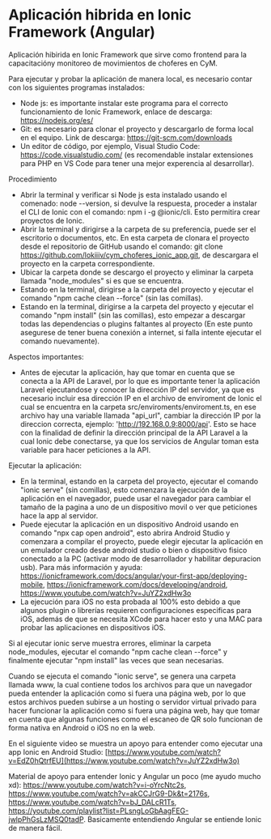 # Aplicación hibrida en Ionic Framework (Angular)
Aplicación hibirida en Ionic Framework que sirve como frontend para la capacitacióny monitoreo de movimientos de choferes en CyM.

Para ejecutar y probar la aplicación de manera local, es necesario contar con los siguientes programas instalados:
- Node js: es importante instalar este programa para el correcto funcionamiento de Ionic Framework, enlace de descarga: https://nodejs.org/es/
- Git: es necesario para clonar el proyecto y descargarlo de forma local en el equipo. Link de descarga: https://git-scm.com/downloads
- Un editor de código, por ejemplo, Visual Studio Code: https://code.visualstudio.com/ (es recomendable instalar extensiones para PHP en VS Code para tener una mejor experencia al desarrollar).

Procedimiento
- Abrir la terminal y verificar si Node js esta instalado usando el comenado: node --version, si devulve la respuesta, proceder a instalar el CLI de Ionic con el comando: npm i -g @ionic/cli. Esto permitira crear proyectos de Ionic.
- Abrir la terminal y dirigirse a la carpeta de su preferencia, puede ser el escritorio o documentos, etc. En esta carpeta de clonara el proyecto desde el repositorio de GitHub usando el comando: git clone https://github.com/lokiiiv/cym_choferes_ionic_app.git, de descargara el proyecto en la carpeta correspondiente.
- Ubicar la carpeta donde se descargo el proyecto y eliminar la carpeta llamada "node_modules" si es que se encuentra.
- Estando en la terminal, dirigirse a la carpeta del proyecto y ejecutar el comando "npm cache clean --force" (sin las comillas).
- Estando en la terminal, dirigirse a la carpeta del proyecto y ejecutar el comando "npm install" (sin las comillas), esto empezar a descargar todas las dependencias o plugins faltantes al proyecto (En este punto asegurese de tener buena conexión a internet, si falla intente ejecutar el comando nuevamente).

Aspectos importantes:
- Antes de ejecutar la aplicación, hay que tomar en cuenta que se conecta a la API de Laravel, por lo que es importante tener la aplicación Laravel ejecutandose y conocer la dirección IP del servidor, ya que es necesario incluir esa dirección IP en el archivo de enviroment de Ionic el cual se encuentra en la carpeta src/enviroments/enviroment.ts, en ese archivo hay una variable llamada "api_url", cambiar la dirección IP por la direccion correcta, ejemplo: 'http://192.168.0.9:8000/api'. Esto se hace con la finalidad de definir la dirección principal de la API Laravel a la cual Ionic debe conectarse, ya que los servicios de Angular toman esta variable para hacer peticiones a la API.

Ejecutar la aplicación:
- En la terminal, estando en la carpeta del proyecto, ejecutar el comando "ionic serve" (sin comillas), esto comenzara la ejecución de la aplicación en el navegador, puede usar el navegador para cambiar el tamaño de la pagina a uno de un dispositivo movil o ver que peticiones hace la app al servidor.
- Puede ejecutar la aplicación en un dispositivo Android usando en comando "npx cap open android", esto abrira Android Studio y comenzara a compilar el proyecto, puede elegir ejecutar la aplicación en un emulador creado desde android studio o bien o dispositivo fisico conectado a la PC (activar modo de desarrollador y habilitar depuracion usb). Para más información y ayuda: https://ionicframework.com/docs/angular/your-first-app/deploying-mobile, https://ionicframework.com/docs/developing/android, https://www.youtube.com/watch?v=JuYZ2xdHw3o
- La ejecución para iOS no esta probada al 100% esto debido a que algunos plugin o librerías requieren configuraciones especificas para iOS, además de que se necesita XCode para hacer esto y una MAC para probar las aplicaciones en dispositivos iOS.

Si al ejecutar ionic serve muestra errores, eliminar la carpeta node_modules, ejecutar el comando "npm cache clean --force" y finalmente ejecutar "npm install" las veces que sean necesarias.

Cuando se ejecuta el comando "ionic serve", se genera una carpeta llamada www, la cual contiene todos los archivos para que un navegador pueda entender la aplicación como si fuera una página web, por lo que estos archivos pueden subirse a un hosting o servidor virtual privado para hacer funcionar la aplicación como si fuera una página web, hay que tomar en cuenta que algunas funciones como el escaneo de QR solo funcionan de forma nativa en Android o iOS no en la web.

En el siguiente video se muestra un apoyo para entender como ejecutar una app Ionic en Android Studio: [https://www.youtube.com/watch?v=EdZ0hQtrfEU](https://www.youtube.com/watch?v=JuYZ2xdHw3o)

Material de apoyo para entender Ionic y Angular un poco (me ayudo mucho xd): https://www.youtube.com/watch?v=i-oYrcNtc2s, https://www.youtube.com/watch?v=akCCJrG9-Dk&t=2176s, https://www.youtube.com/watch?v=bJ_DALcR1Ts, https://youtube.com/playlist?list=PLsngLoGbAagFEG-jwlpPhGsLzMSQ0tadP.
Basicamente entendiendo Angular se entiende Ionic de manera fácil.
